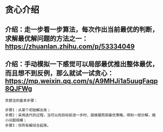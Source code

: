 # 贪心介绍
## 介绍：走一步看一步算法，每次作出当前最优的判断，求解最优解问题的方法之一：https://zhuanlan.zhihu.com/p/53334049
## 介绍：手动模拟一下感觉可以局部最优推出整体最优，而且想不到反例，那么就试一试贪心：https://mp.weixin.qq.com/s/A9MHJi1a5uugFaqp8QJFWg
```
贪婪法的基本步骤：

步骤1：从某个初始解出发；
步骤2：采用迭代的过程，当可以向目标前进一步时，就根据局部最优策略，得到一部分解，缩小问题规模；
步骤3：将所有解综合起来。
```
